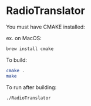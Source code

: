 # RadioTranslator

You must have CMAKE installed:

ex. on MacOS:
```bash
brew install cmake
```

To build:

```bash
cmake .
make
```

To run after building:

```bash
./RadioTranslator
```
